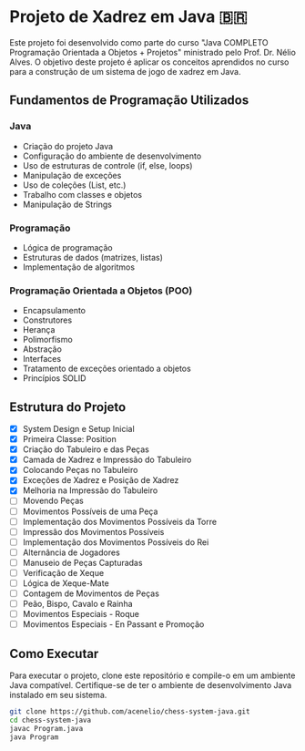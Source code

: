 # Projeto de Xadrez em Java 🇧🇷

Este projeto foi desenvolvido como parte do curso "Java COMPLETO Programação Orientada a Objetos + Projetos" ministrado pelo Prof. Dr. Nélio Alves. O objetivo deste projeto é aplicar os conceitos aprendidos no curso para a construção de um sistema de jogo de xadrez em Java.

## Fundamentos de Programação Utilizados

### Java

- Criação do projeto Java
- Configuração do ambiente de desenvolvimento
- Uso de estruturas de controle (if, else, loops)
- Manipulação de exceções
- Uso de coleções (List, etc.)
- Trabalho com classes e objetos
- Manipulação de Strings

### Programação

- Lógica de programação
- Estruturas de dados (matrizes, listas)
- Implementação de algoritmos

### Programação Orientada a Objetos (POO)

- Encapsulamento
- Construtores
- Herança
- Polimorfismo
- Abstração
- Interfaces
- Tratamento de exceções orientado a objetos
- Princípios SOLID

## Estrutura do Projeto

- [x] System Design e Setup Inicial
- [x] Primeira Classe: Position
- [x] Criação do Tabuleiro e das Peças
- [x] Camada de Xadrez e Impressão do Tabuleiro
- [x] Colocando Peças no Tabuleiro
- [x] Exceções de Xadrez e Posição de Xadrez
- [x] Melhoria na Impressão do Tabuleiro
- [ ] Movendo Peças
- [ ] Movimentos Possíveis de uma Peça
- [ ] Implementação dos Movimentos Possíveis da Torre
- [ ] Impressão dos Movimentos Possíveis
- [ ] Implementação dos Movimentos Possíveis do Rei
- [ ] Alternância de Jogadores
- [ ] Manuseio de Peças Capturadas
- [ ] Verificação de Xeque
- [ ] Lógica de Xeque-Mate
- [ ] Contagem de Movimentos de Peças
- [ ] Peão, Bispo, Cavalo e Rainha
- [ ] Movimentos Especiais - Roque
- [ ] Movimentos Especiais - En Passant e Promoção

## Como Executar

Para executar o projeto, clone este repositório e compile-o em um ambiente Java compatível. Certifique-se de ter o ambiente de desenvolvimento Java instalado em seu sistema.

```bash
git clone https://github.com/acenelio/chess-system-java.git
cd chess-system-java
javac Program.java
java Program
```
